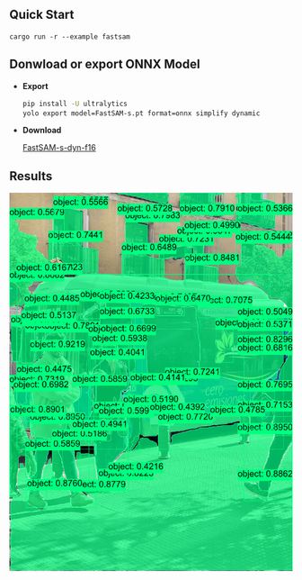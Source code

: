 ## Quick Start

```shell
cargo run -r --example fastsam
```

## Donwload or export ONNX Model

- **Export**  

    ```bash
    pip install -U ultralytics
    yolo export model=FastSAM-s.pt format=onnx simplify dynamic
    ```

- **Download**  

    [FastSAM-s-dyn-f16](https://github.com/jamjamjon/assets/releases/download/v0.0.1/FastSAM-s-dyn-f16.onnx)


## Results

![](./demo.png)
